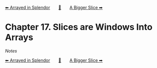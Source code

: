 [⬅ Arrayed in Splendor][previous-chapter]&nbsp;&nbsp;&nbsp;&nbsp;&nbsp;&nbsp;&nbsp;[🏡][readme]&nbsp;&nbsp;&nbsp;&nbsp;&nbsp;&nbsp;&nbsp;[A Bigger Slice ➡][upcoming-chapter]

# Chapter 17. Slices are Windows Into Arrays

_Notes_

[⬅ Arrayed in Splendor][previous-chapter]&nbsp;&nbsp;&nbsp;&nbsp;&nbsp;&nbsp;&nbsp;[🏡][readme]&nbsp;&nbsp;&nbsp;&nbsp;&nbsp;&nbsp;&nbsp;[A Bigger Slice ➡][upcoming-chapter]

[readme]: README.md
[previous-chapter]: ch16-arrayed-in-splendor.md
[upcoming-chapter]: ch18-a-bigger-slice.md